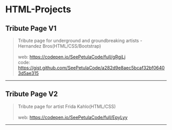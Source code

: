 # HTML-Projects


## Tribute Page V1

>Tribute page for underground and groundbreaking artists - Hernandez Bros(HTML/CSS/Bootstrap)</br></br>
web: https://codepen.io/SeePetulaCode/full/gRgjLj </br>
code: https://gist.github.com/SeePetulaCode/a282d9e8aec5bcaf32bf06403d5ae315
<hr>

## Tribute Page V2

>Tribute page for artist Frida Kahlo(HTML/CSS)</br></br>
web: https://codepen.io/SeePetulaCode/full/EpyLyy
<hr>
